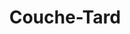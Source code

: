 ---
title: "Couche-Tard"
url: /gatineau/couche-tard-boulevard-wilfrid-lavigne/
shop: convenience
---